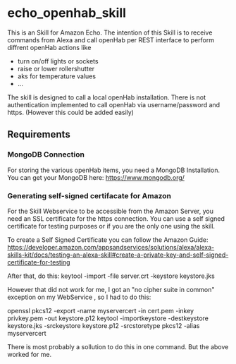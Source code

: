 # echo_openhab_skill

This is an Skill for Amazon Echo. 
The intention of this Skill is to receive commands from Alexa and call openHab per REST interface to perform diffrent openHab actions like
- turn on/off lights or sockets
- raise or lower rollershutter
- aks for temperature values
- ...

The skill is designed to call a local openHab installation. There is not authentication implemented to call openHab via username/password and https. (However this could be added easily)


## Requirements


### MongoDB Connection
For storing the various openHab items, you need a MongoDB Installation.
You can get your MongoDB here: https://www.mongodb.org/


### Generating self-signed certifacate for Amazon
For the Skill Webservice to be accessible from the Amazon Server, you need an SSL certificate for the https connection. You can use a self signed certificate for testing purposes or if you are the only one using the skill.

To create a Self Signed Certificate you can follow the Amazon Guide:
https://developer.amazon.com/appsandservices/solutions/alexa/alexa-skills-kit/docs/testing-an-alexa-skill#create-a-private-key-and-self-signed-certificate-for-testing

After that, do this:
keytool -import -file server.crt -keystore keystore.jks

However that did not work for me, I got an "no cipher suite in common" exception on my WebService , so I had to do this:

openssl pkcs12 -export -name myservercert -in cert.pem -inkey privkey.pem -out keystore.p12
keytool -importkeystore -destkeystore keystore.jks -srckeystore keystore.p12 -srcstoretype pkcs12 -alias myservercert

There is most probably a sollution to do this in one command. But the above worked for me.